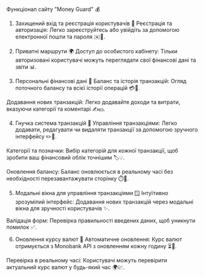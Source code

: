 Функціонал сайту "Money Guard" 💰
1. Захищений вхід та реєстрація користувачів 🔐
Реєстрація та авторизація: Легко зареєструйтесь або увійдіть за допомогою електронної пошти та пароля ✉️🔑.


2. Приватні маршрути 🌍
Доступ до особистого кабінету: Тільки авторизовані користувачі можуть переглядати свої фінансові дані та звіти 📊.


3. Персональні фінансові дані 💼
Баланс та історія транзакцій: Огляд поточного балансу та всієї історії операцій 💳📅.

Додавання нових транзакцій: Легко додавайте доходи та витрати, вказуючи категорії та коментарі ✍️💵.


4. Гнучка система транзакцій 🧾
Управління транзакціями: Легко додавати, редагувати чи видаляти транзакції за допомогою зручного інтерфейсу ✏️🔄.

Категорії та позначки: Вибір категорій для кожної транзакції, щоб зробити ваш фінансовий облік точнішим 🏷️💡.

Оновлення балансу: Баланс оновлюється в реальному часі без необхідності перезавантажувати сторінку ⏱️🔄.

5. Модальні вікна для управління транзакціями 🪟
Інтуїтивно зрозумілий інтерфейс: Додавання нових транзакцій через модальні вікна для зручності користувачів ✨.

Валідація форм: Перевірка правильності введених даних, щоб уникнути помилок ✅.

6. Оновлення курсу валют 💱
Автоматичне оновлення: Курс валют отримується з Monobank API з оновленням кожну годину ⏳🔄.

Перевірка в реальному часі: Користувачі можуть перевірити актуальний курс валют у будь-який час 🌍💹.

